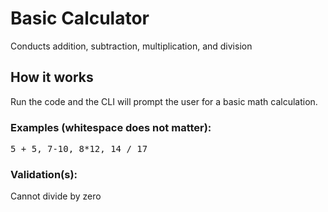 # Basic Calculator
Conducts addition, subtraction, multiplication, and division

## How it works
Run the code and the CLI will prompt the user for a basic math calculation.

### Examples (whitespace does not matter):
<pre>
5 + 5, 7-10, 8*12, 14 / 17
</pre>

### Validation(s):
Cannot divide by zero
